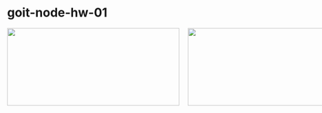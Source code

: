 # goit-node-hw-01


<div style="display: flex; flex-direction: row; gap:20px">
<img src="https://monosnap.com/image/QpgHPR3FBzsUZ25EXr5b4FxEYZwQ2G" width="400" height="180"/>
<img src="https://monosnap.com/image/3YBb4lOV3CAnRjibgiIWF1pWDpyQeP" width="400" height="180">
<img src="https://monosnap.com/image/XqWkkOtbHW7nKIdRg3TRtcJY0mlDXA" width="400" height="180">
<img src="https://monosnap.com/image/uu0CUdJkyCoSiWvkwzbwPvHaJalxvu" width="400" height="180"/>
</div>